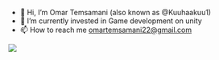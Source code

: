 - 👋 Hi, I’m Omar Temsamani (also known as @Kuuhaakuu1)
- 🌱 I’m currently invested in Game development on unity
- 📫 How to reach me omartemsamani22@gmail.com

![](https://komarev.com/ghpvc/?username=Kuuhaakuu1)
<!--![](https://www.codewars.com/users/Kuuhaakuu1/badges/micro)-->
<!--![Omar's GitHub stats](https://github-readme-stats.vercel.app/api?username=Kuuhaakuu1&show_icons=true&theme=tokyonight)
[![GitHub Streak](https://github-readme-streak-stats.herokuapp.com?user=Kuuhaakuu1&theme=dark)](https://git.io/streak-stats)-->
